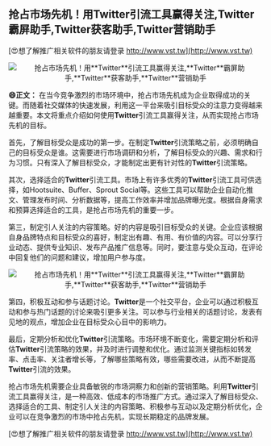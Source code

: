 ## **抢占市场先机！用**Twitter**引流工具赢得关注,**Twitter**霸屏助手,**Twitter**获客助手,**Twitter**营销助手**

[😍想了解推广相关软件的朋友请登录 http://www.vst.tw](http://www.vst.tw)

 <center><img src="https://vst.tw/MP4/tuiguang/png/5.png" alt="抢占市场先机！用**Twitter**引流工具赢得关注,**Twitter**霸屏助手,**Twitter**获客助手,**Twitter**营销助手"></center>

**😄正文：**
在当今竞争激烈的市场环境中，抢占市场先机成为企业取得成功的关键。而随着社交媒体的快速发展，利用这一平台来吸引目标受众的注意力变得越来越重要。本文将重点介绍如何使用**Twitter**引流工具赢得关注，从而实现抢占市场先机的目标。

首先，了解目标受众是成功的第一步。在制定**Twitter**引流策略之前，必须明确自己的目标受众是谁。这需要进行市场调研和分析，了解目标受众的兴趣、需求和行为习惯。只有深入了解目标受众，才能制定出更有针对性的**Twitter**引流策略。

其次，选择适合的**Twitter**引流工具。市场上有许多优秀的**Twitter**引流工具可供选择，如Hootsuite、Buffer、Sprout Social等。这些工具可以帮助企业自动化推文、管理发布时间、分析数据等，提高工作效率并增加品牌曝光度。根据自身需求和预算选择适合的工具，是抢占市场先机的重要一步。

第三，制定引人关注的内容策略。好的内容是吸引目标受众的关键。企业应该根据自身品牌特点和目标受众的喜好，制定出有趣、有用、有价值的内容。可以分享行业动态、提供专业知识、发布产品推广信息等。同时，要注意与受众互动，在评论中回复他们的问题和建议，增加用户参与度。

 <center><img src="https://vst.tw/MP4/tuiguang/png/4.png" alt="抢占市场先机！用**Twitter**引流工具赢得关注,**Twitter**霸屏助手,**Twitter**获客助手,**Twitter**营销助手"></center>

第四，积极互动和参与话题讨论。**Twitter**是一个社交平台，企业可以通过积极互动和参与热门话题的讨论来吸引更多关注。可以参与行业相关的话题讨论，发表有见地的观点，增加企业在目标受众心目中的影响力。

最后，定期分析和优化**Twitter**引流策略。市场环境不断变化，需要定期分析和评估**Twitter**引流策略的效果，并及时进行调整和优化。通过监测关键指标如转发率、点击率、关注者增长等，了解哪些策略有效，哪些需要改进，从而不断提高**Twitter**引流的效果。

抢占市场先机需要企业具备敏锐的市场洞察力和创新的营销策略。利用**Twitter**引流工具赢得关注，是一种高效、低成本的市场推广方式。通过深入了解目标受众、选择适合的工具、制定引人关注的内容策略、积极参与互动以及定期分析优化，企业可以在竞争激烈的市场中抢占先机，实现长期稳定的品牌发展。

[😍想了解推广相关软件的朋友请登录 http://www.vst.tw](http://www.vst.tw)



